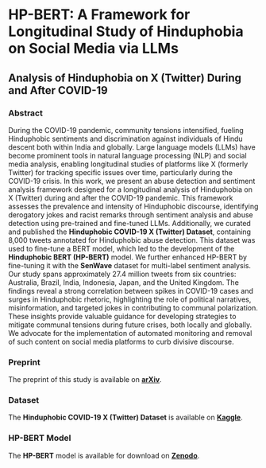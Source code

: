 # HP-BERT: A Framework for Longitudinal Study of Hinduphobia on Social Media via LLMs

## Analysis of Hinduphobia on X (Twitter) During and After COVID-19

### Abstract

During the COVID-19 pandemic, community tensions intensified, fueling Hinduphobic sentiments and discrimination against individuals of Hindu descent both within India and globally. Large language models (LLMs) have become prominent tools in natural language processing (NLP) and social media analysis, enabling longitudinal studies of platforms like X (formerly Twitter) for tracking specific issues over time, particularly during the COVID-19 crisis. In this work, we present an abuse detection and sentiment analysis framework designed for a longitudinal analysis of Hinduphobia on X (Twitter) during and after the COVID-19 pandemic. This framework assesses the prevalence and intensity of Hinduphobic discourse, identifying derogatory jokes and racist remarks through sentiment analysis and abuse detection using pre-trained and fine-tuned LLMs. Additionally, we curated and published the **Hinduphobic COVID-19 X (Twitter) Dataset**, containing 8,000 tweets annotated for Hinduphobic abuse detection. This dataset was used to fine-tune a BERT model, which led to the development of the **Hinduphobic BERT (HP-BERT)** model. We further enhanced HP-BERT by fine-tuning it with the **SenWave** dataset for multi-label sentiment analysis. Our study spans approximately 27.4 million tweets from six countries: Australia, Brazil, India, Indonesia, Japan, and the United Kingdom. The findings reveal a strong correlation between spikes in COVID-19 cases and surges in Hinduphobic rhetoric, highlighting the role of political narratives, misinformation, and targeted jokes in contributing to communal polarization. These insights provide valuable guidance for developing strategies to mitigate communal tensions during future crises, both locally and globally. We advocate for the implementation of automated monitoring and removal of such content on social media platforms to curb divisive discourse.

### Preprint

The preprint of this study is available on **[arXiv](https://arxiv.org/abs/2501.05482)**.

### Dataset

The **Hinduphobic COVID-19 X (Twitter) Dataset** is available on **[Kaggle](https://www.kaggle.com/datasets/ashutoshsingh22102/hinduphobic-covid-19-x-twitter-dataset-india)**.

### HP-BERT Model

The **HP-BERT** model is available for download on **[Zenodo](https://zenodo.org/records/14607359)**.
